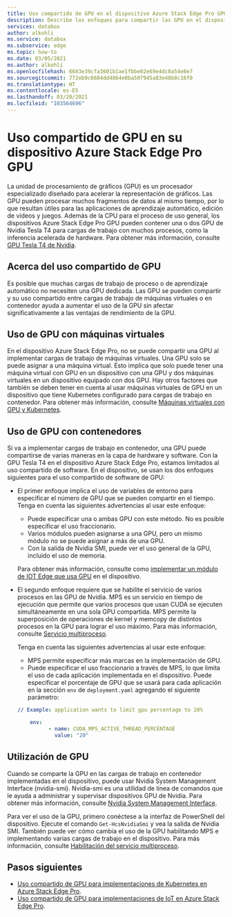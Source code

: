 ```yaml
---
title: Uso compartido de GPU en el dispositivo Azure Stack Edge Pro GPU
description: Describe los enfoques para compartir las GPU en el dispositivo Azure Stack Edge Pro GPU.
services: databox
author: alkohli
ms.service: databox
ms.subservice: edge
ms.topic: how-to
ms.date: 03/05/2021
ms.author: alkohli
ms.openlocfilehash: 6683e39cfa3601b1ae1fbbe02e69e4dc0a54e8e7
ms.sourcegitcommit: 772eb9c6684dd4864e0ba507945a83e48b8c16f0
ms.translationtype: HT
ms.contentlocale: es-ES
ms.lasthandoff: 03/20/2021
ms.locfileid: "103564696"
---
```

# <a name="gpu-sharing-on-your-azure-stack-edge-pro-gpu-device"></a>Uso compartido de GPU en su dispositivo Azure Stack Edge Pro GPU

La unidad de procesamiento de gráficos (GPU) es un procesador especializado diseñado para acelerar la representación de gráficos. Las GPU pueden procesar muchos fragmentos de datos al mismo tiempo, por lo que resultan útiles para las aplicaciones de aprendizaje automático, edición de vídeos y juegos. Además de la CPU para el proceso de uso general, los dispositivos Azure Stack Edge Pro GPU pueden contener una o dos GPU de Nvidia Tesla T4 para cargas de trabajo con muchos procesos, como la inferencia acelerada de hardware. Para obtener más información, consulte [GPU Tesla T4 de Nvidia](https://www.nvidia.com/data-center/tesla-t4/).


## <a name="about-gpu-sharing"></a>Acerca del uso compartido de GPU

Es posible que muchas cargas de trabajo de proceso o de aprendizaje automático no necesiten una GPU dedicada. Las GPU se pueden compartir y su uso compartido entre cargas de trabajo de máquinas virtuales o en contenedor ayuda a aumentar el uso de la GPU sin afectar significativamente a las ventajas de rendimiento de la GPU.  

## <a name="using-gpu-with-vms"></a>Uso de GPU con máquinas virtuales

En el dispositivo Azure Stack Edge Pro, no se puede compartir una GPU al implementar cargas de trabajo de máquinas virtuales. Una GPU solo se puede asignar a una máquina virtual. Esto implica que solo puede tener una máquina virtual con GPU en un dispositivo con una GPU y dos máquinas virtuales en un dispositivo equipado con dos GPU. Hay otros factores que también se deben tener en cuenta al usar máquinas virtuales de GPU en un dispositivo que tiene Kubernetes configurado para cargas de trabajo en contenedor. Para obtener más información, consulte [Máquinas virtuales con GPU y Kubernetes](azure-stack-edge-gpu-deploy-gpu-virtual-machine.md#gpu-vms-and-kubernetes).


## <a name="using-gpu-with-containers"></a>Uso de GPU con contenedores

Si va a implementar cargas de trabajo en contenedor, una GPU puede compartirse de varias maneras en la capa de hardware y software. Con la GPU Tesla T4 en el dispositivo Azure Stack Edge Pro, estamos limitados al uso compartido de software. En el dispositivo, se usan los dos enfoques siguientes para el uso compartido de software de GPU: 

- El primer enfoque implica el uso de variables de entorno para especificar el número de GPU que se pueden compartir en el tiempo. Tenga en cuenta las siguientes advertencias al usar este enfoque:

    - Puede especificar una o ambas GPU con este método. No es posible especificar el uso fraccionario.
    - Varios módulos pueden asignarse a una GPU, pero un mismo módulo no se puede asignar a más de una GPU.
    - Con la salida de Nvidia SMI, puede ver el uso general de la GPU, incluido el uso de memoria.
    
    Para obtener más información, consulte como [implementar un módulo de IOT Edge que usa GPU](azure-stack-edge-gpu-configure-gpu-modules.md) en el dispositivo.

- El segundo enfoque requiere que se habilite el servicio de varios procesos en las GPU de Nvidia. MPS es un servicio en tiempo de ejecución que permite que varios procesos que usan CUDA se ejecuten simultáneamente en una sola GPU compartida. MPS permite la superposición de operaciones de kernel y memcopy de distintos procesos en la GPU para lograr el uso máximo. Para más información, consulte [Servicio multiproceso](https://docs.nvidia.com/deploy/pdf/CUDA_Multi_Process_Service_Overview.pdf).

    Tenga en cuenta las siguientes advertencias al usar este enfoque:
    
    - MPS permite especificar más marcas en la implementación de GPU.
    - Puede especificar el uso fraccionario a través de MPS, lo que limita el uso de cada aplicación implementada en el dispositivo. Puede especificar el porcentaje de GPU que se usará para cada aplicación en la sección `env` de `deployment.yaml` agregando el siguiente parámetro: 

    ```yml
    // Example: application wants to limit gpu percentage to 20%
    
        env:
              - name: CUDA_MPS_ACTIVE_THREAD_PERCENTAGE 
                value: "20"    
    ```

## <a name="gpu-utilization"></a>Utilización de GPU
 
Cuando se comparte la GPU en las cargas de trabajo en contenedor implementadas en el dispositivo, puede usar Nvidia System Management Interface (nvidia-smi). Nvidia-smi es una utilidad de línea de comandos que le ayuda a administrar y supervisar dispositivos GPU de Nvidia. Para obtener más información, consulte [Nvidia System Management Interface](https://developer.nvidia.com/nvidia-system-management-interface).

Para ver el uso de la GPU, primero conéctese a la interfaz de PowerShell del dispositivo. Ejecute el comando `Get-HcsNvidiaSmi` y vea la salida de Nvidia SMI. También puede ver cómo cambia el uso de la GPU habilitando MPS e implementando varias cargas de trabajo en el dispositivo. Para más información, consulte [Habilitación del servicio multiproceso](azure-stack-edge-gpu-connect-powershell-interface.md#enable-multi-process-service-mps).


## <a name="next-steps"></a>Pasos siguientes

- [Uso compartido de GPU para implementaciones de Kubernetes en Azure Stack Edge Pro](azure-stack-edge-gpu-deploy-kubernetes-gpu-sharing.md).
- [Uso compartido de GPU para implementaciones de IoT en Azure Stack Edge Pro](azure-stack-edge-gpu-deploy-iot-edge-gpu-sharing.md).
